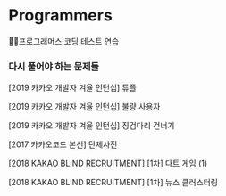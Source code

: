# Programmers
👩‍💻프로그래머스 코딩 테스트 연습

### 다시 풀어야 하는 문제들
[2019 카카오 개발자 겨율 인턴십] 튜플

[2019 카카오 개발자 겨율 인턴십] 불량 사용자

[2019 카카오 개발자 겨율 인턴십] 징검다리 건너기

[2017 카카오코드 본선] 단체사진 

[2018 KAKAO BLIND RECRUITMENT] [1차] 다트 게임 (1)

[2018 KAKAO BLIND RECRUITMENT] [1차] 뉴스 클러스터링

